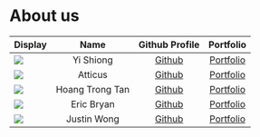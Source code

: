 # About us

Display | Name | Github Profile | Portfolio 
--------|:----:|:--------------:|:---------:
![](https://via.placeholder.com/100.png?text=Photo) | Yi Shiong | [Github](https://github.com/Kureans) | [Portfolio](docs/team/johndoe.md)
![](https://via.placeholder.com/100.png?text=Photo) | Atticus | [Github](https://github.com/CrimsonTitan79) | [Portfolio](docs/team/johndoe.md)
![](https://via.placeholder.com/100.png?text=Photo) | Hoang Trong Tan | [Github](https://github.com/jushg) | [Portfolio](docs/team/johndoe.md)
![](https://via.placeholder.com/100.png?text=Photo) | Eric Bryan | [Github](https://github.com/EricBryann) | [Portfolio](docs/team/johndoe.md)
![](https://via.placeholder.com/100.png?text=Photo) | Justin Wong | [Github](https://github.com/justinfidelis) | [Portfolio](docs/team/johndoe.md)
